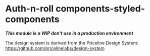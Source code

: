 # Auth-n-roll components-styled-components

***This module is a WIP don't use in a production environment***

The design system is derived from the Priceline Design System: https://github.com/pricelinelabs/design-system
